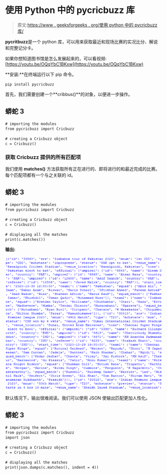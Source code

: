 # 使用 Python 中的 pycricbuzz 库

> 原文:[https://www . geeksforgeeks . org/使用 python 中的 pycricbuzz 库/](https://www.geeksforgeeks.org/working-with-the-pycricbuzz-library-in-python/)

**pycritbuzz**是一个 python 库，可以用来获取最近和现场比赛的实况比分、解说和完整记分卡。

如果你想知道图书馆是怎么发展起来的，可以看视频:[https://youtu.be/OQqYbC1BKxw](https://youtu.be/OQqYbC1BKxw)

**安装:**在终端运行以下 pip 命令。

```
pip install pycricbuzz

```

首先，我们需要创建一个**cribbus()**的对象，以便进一步操作。

## 蟒蛇 3

```
# importing the modules
from pycricbuzz import Cricbuzz

# creating a Cricbuzz object
c = Cricbuzz()
```

### **获取 Cricbuzz 提供的所有匹配项**

我们使用 **matches()** 方法获取所有正在进行的、即将进行的和最近完成的比赛。每个匹配项都有一个与之关联的 id。

## 蟒蛇 3

```
# importing the modules
from pycricbuzz import Cricbuzz

# creating a Cricbuzz object
c = Cricbuzz()

# displaying all the matches
print(c.matches())
```

**输出:**

![](img/eceac7e623a5dd440b4c985a649da424.png)

默认情况下，输出很难阅读。我们可以使用 JSON 使输出匹配更加人性化。

## 蟒蛇 3

```
# importing the modules
from pycricbuzz import Cricbuzz
import json

# creating a Cricbuzz object
c = Cricbuzz()

# displaying all the matches
print(json.dumps(c.matches(), indent = 4))
```